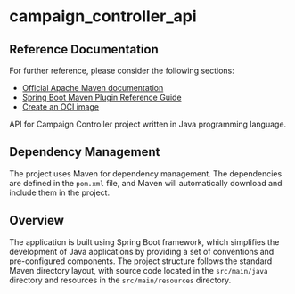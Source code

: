 # campaign_controller_api

## Reference Documentation

For further reference, please consider the following sections:

* [Official Apache Maven documentation](https://maven.apache.org/guides/index.html)
* [Spring Boot Maven Plugin Reference Guide](https://docs.spring.io/spring-boot/docs/3.2.5/maven-plugin/reference/html/)
* [Create an OCI image](https://docs.spring.io/spring-boot/docs/3.2.5/maven-plugin/reference/html/#build-image)

API for Campaign Controller project written in Java programming language.

## Dependency Management

The project uses Maven for dependency management. The dependencies are defined in the `pom.xml` file, and Maven will automatically download and include them in the project.

## Overview

The application is built using Spring Boot framework, which simplifies the development of Java applications by providing a set of conventions and pre-configured components. The project structure follows the standard Maven directory layout, with source code located in the `src/main/java` directory and resources in the `src/main/resources` directory.
